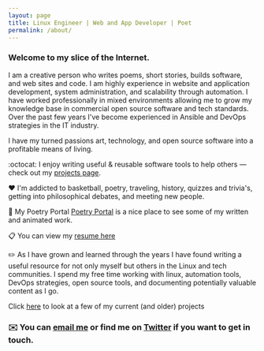 ```yaml
---
layout: page
title: Linux Engineer | Web and App Developer | Poet
permalink: /about/
---
```


### Welcome to my slice of the Internet.

 I am a creative person who writes poems, short stories, builds software, and web sites and code. I am highly experience in website and application development, system administration, and scalability through automation. I have worked professionally in mixed environments allowing me to grow my knowledge base in commercial open source software and tech standards. Over the past few years I've become experienced in Ansible and DevOps strategies in the IT industry.

 I have my turned passions art, technology, and open source software into a profitable means of living.

:octocat: I enjoy writing useful & reusable software tools to help others — check out my [projects page](/projects/).

:heart: I'm addicted to basketball, poetry, traveling, history, quizzes and trivia's, getting into philosophical debates, and meeting new people.

 :notebook: My Poetry Portal [Poetry Portal](/projects/) is a nice place to see some of my written and animated work.

:clipboard: You can view my [resume here](/contact)

:pencil2: As I have grown and learned through the years I have found writing a useful resource for not only myself but others in the Linux and tech communities. I spend my free time working with linux, automation tools, DevOps strategies, open source tools, and documenting potentially valuable content as I go.

Click [here](/projects/) to look at a few of my current (and older) projects

###  :envelope: You can [email me](/contact/) or find me on [Twitter](https://twitter.com/TechGameTeddy) if you want to get in touch.

